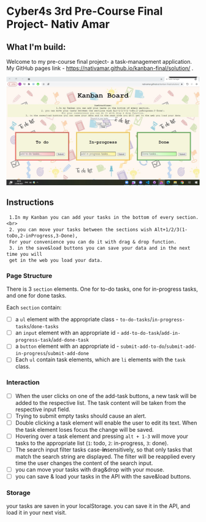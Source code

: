 # Cyber4s 3rd Pre-Course Final Project- Nativ Amar

## What I'm build:
Welcome to my pre-course final project- a task-management application.
My GitHub pages link - https://nativamar.github.io/kanban-final/solution/ .

![myWeb](./screenShot.jpeg)
## Instructions
     1.In my Kanban you can add your tasks in the bottom of every section. <br> 
     2. you can move your tasks between the sections wish Alt+1/2/3(1-toDo,2-inProgress,3-Done),
     For your convenience you can do it with drag & drop function.
     3. in the save&load buttons you can save your data and in the next time you will 
     get in the web you load your data.


### Page Structure

There is 3 `section` elements. One for to-do tasks, one for in-progress tasks, and one for done tasks.

Each `section` contain:

- [ ] a `ul` element with the appropriate class - `to-do-tasks`/`in-progress-tasks`/`done-tasks`
- [ ] an `input` element with an appropriate id - `add-to-do-task`/`add-in-progress-task`/`add-done-task`
- [ ] a `button` element with an appropriate id - `submit-add-to-do`/`submit-add-in-progress`/`submit-add-done`
- [ ] Each `ul` contain task elements, which are `li` elements with the `task` class.

### Interaction

- [ ] When the user clicks on one of the add-task buttons, a new task will be added to the respective list. The task content will be taken from the    respective input field.
- [ ] Trying to submit empty tasks should cause an alert.
- [ ] Double clicking a task element will enable the user to edit its text. When the task element loses focus the change will be saved.
- [ ] Hovering over a task element and pressing `alt + 1-3` will move your tasks to the appropriate list (`1`: todo, `2`: in-progress, `3`: done).
- [ ] The search input filter tasks case-**in**sensitively, so that only tasks that match the search string are displayed. The filter will be reapplied every time the user changes the content of the search input.
- [ ] you can move your tasks with drag&drop with your mouse. 
- [ ] you can save & load your tasks in the API with the save&load buttons. 

### Storage
your tasks are saven in your localStorage. you can save it in the API, and load it in your next visit.
